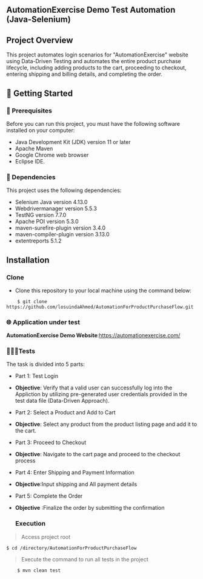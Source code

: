 ## AutomationExercise Demo Test Automation (Java-Selenium) 
## Project Overview
This project automates login scenarios for "AutomationExercise" website using Data-Driven Testing and automates the entire product purchase lifecycle,
including adding products to the cart, proceeding to checkout, entering shipping and billing details, and completing the order.
## 🚀 Getting Started

### 🚧 Prerequisites
Before you can run this project, you must have the following software installed on your computer:

- Java Development Kit (JDK) version 11 or later
- Apache Maven
- Google Chrome web browser
- Eclipse IDE.

### 🔗 Dependencies

This project uses the following dependencies:

- Selenium Java version 4.13.0
- Webdrivermanager version 5.5.3
- TestNG version 7.7.0
- Apache POI version 5.3.0
- maven-surefire-plugin version 3.4.0
- maven-compiler-plugin version 3.13.0
- extentreports 5.1.2
  
## Installation
### Clone

- Clone this repository to your local machine using the command below:
```
	$ git clone https://github.com/losuindaAhmed/AutomationForProductPurchaseFlow.git
```
### 🌐 Application under test
**AutomationExercise Demo Website**:https://automationexercise.com/

 ### 👨🏼‍🔬Tests 
 The task is divided into 5 parts:
 - Part 1: Test Login
 - **Objective**: Verify that a valid user can successfully log into the Appliction by utilizing pre-generated
user credentials provided in the test data file (Data-Driven Approach).
 - Part 2: Select a Product and Add to Cart
- **Objective**: Select any product from the product listing page and add it to the cart.
-  Part 3: Proceed to Checkout
- **Objective**: Navigate to the cart page and proceed to the checkout process
- Part 4: Enter Shipping and Payment Information
- **Objective**:Input shipping and All payment details
 -  Part 5: Complete the Order
- **Objective** :Finalize the order by submitting the confirmation
  
  ### Execution

> Access project root

	$ cd /directory/AutomationForProductPurchaseFlow

 
 > Execute the command to run all tests in the project

```
	$ mvn clean test




